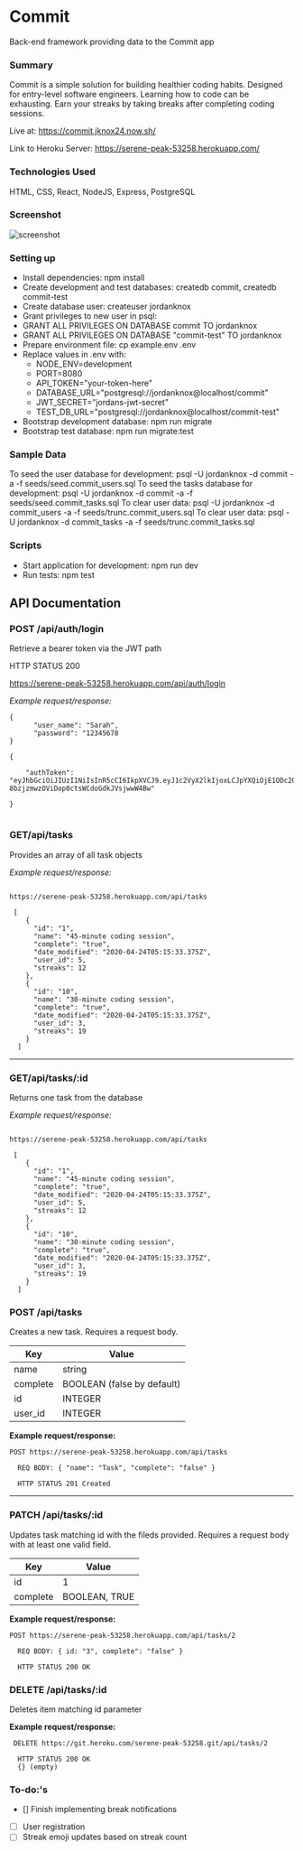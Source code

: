 # Commit

Back-end framework providing data to the Commit app

### Summary

Commit is a simple solution for building healthier coding habits. Designed for entry-level software engineers. Learning how to code can be exhausting. Earn your streaks by taking breaks after completing coding sessions.

Live at: https://commit.jknox24.now.sh/

Link to Heroku Server: https://serene-peak-53258.herokuapp.com/

### Technologies Used

HTML, CSS, React, NodeJS, Express, PostgreSQL

### Screenshot 
![screenshot](./repo-images/screenshot.png)


### Setting up 

* Install dependencies: npm install
* Create development and test databases: createdb commit, createdb commit-test
* Create database user: createuser jordanknox
* Grant privileges to new user in psql:
* GRANT ALL PRIVILEGES ON DATABASE commit TO jordanknox
* GRANT ALL PRIVILEGES ON DATABASE "commit-test" TO jordanknox
* Prepare environment file: cp example.env .env
* Replace values in .env with:
  * NODE_ENV=development
  * PORT=8080
  * API_TOKEN="your-token-here"
  * DATABASE_URL="postgresql://jordanknox@localhost/commit"
  * JWT_SECRET="jordans-jwt-secret"
  * TEST_DB_URL="postgresql://jordanknox@localhost/commit-test"
* Bootstrap development database: npm run migrate
* Bootstrap test database: npm run migrate:test


### Sample Data

To seed the user database for development: psql -U jordanknox -d commit -a -f seeds/seed.commit_users.sql
To seed the tasks database for development: psql -U jordanknox -d commit -a -f seeds/seed.commit_tasks.sql
To clear user data: psql -U jordanknox -d commit_users -a -f seeds/trunc.commit_users.sql
To clear user data: psql -U jordanknox -d commit_tasks -a -f seeds/trunc.commit_tasks.sql

### Scripts

* Start application for development: npm run dev
* Run tests: npm test

## API Documentation 

###  POST /api/auth/login

Retrieve a bearer token via the JWT path

HTTP STATUS 200

https://serene-peak-53258.herokuapp.com/api/auth/login


*Example request/response:*
```
{
      "user_name": "Sarah",
      "password": "12345678
}
    
{
     
    "authToken": "eyJhbGciOiJIUzI1NiIsInR5cCI6IkpXVCJ9.eyJ1c2VyX2lkIjoxLCJpYXQiOjE1ODc2OTcxNTIsImV4cCI6MTU4NzcwNzk1Miwic3ViIjoiSm9yZGFuIn0.rXD8ZL0-8bzjzmwzOViDop0ctsWCdoGdkJVsjwwW4Bw"
    
}
     

``` 

### GET/api/tasks

Provides an array of all task objects

*Example request/response:*


```HTTP STATUS 200 

https://serene-peak-53258.herokuapp.com/api/tasks

 [
    {
      "id": "1",
      "name": "45-minute coding session",
      "complete": "true",
      "date_modified": "2020-04-24T05:15:33.375Z",
      "user_id": 5,
      "streaks": 12
    },
    {
      "id": "10",
      "name": "30-minute coding session",
      "complete": "true",
      "date_modified": "2020-04-24T05:15:33.375Z",
      "user_id": 3,
      "streaks": 19
    }
  ]
  ```
  ---
  
### GET/api/tasks/:id

Returns one task from the database 

*Example request/response:*


```HTTP STATUS 200 

https://serene-peak-53258.herokuapp.com/api/tasks

 [
    {
      "id": "1",
      "name": "45-minute coding session",
      "complete": "true",
      "date_modified": "2020-04-24T05:15:33.375Z",
      "user_id": 5,
      "streaks": 12
    },
    {
      "id": "10",
      "name": "30-minute coding session",
      "complete": "true",
      "date_modified": "2020-04-24T05:15:33.375Z",
      "user_id": 3,
      "streaks": 19
    }
  ]
  ```


### POST /api/tasks

Creates a new task. Requires a request body. 

Key | Value
------------ | -------------
name | string
complete | BOOLEAN (false by default)
id | INTEGER
user_id | INTEGER


**Example request/response:**

```
POST https://serene-peak-53258.herokuapp.com/api/tasks

  REQ BODY: { "name": "Task", "complete": "false" }

  HTTP STATUS 201 Created
 ```

--- 
 
### PATCH /api/tasks/:id

Updates task matching id with the fileds provided. Requires a request body with at least one valid field. 

Key | Value
------------ | -------------
id | 1
complete | BOOLEAN, TRUE

**Example request/response:**

```
POST https://serene-peak-53258.herokuapp.com/api/tasks/2

  REQ BODY: { id: "3", complete": "false" }

  HTTP STATUS 200 OK
 ```
 
### DELETE /api/tasks/:id

Deletes item matching id parameter

**Example request/response:**

```
 DELETE https://git.heroku.com/serene-peak-53258.git/api/tasks/2
    
  HTTP STATUS 200 OK
  {} (empty)
```
### To-do:'s

- []  Finish implementing break notifications   
- [ ] User registration 
- [ ] Streak emoji updates based on streak count